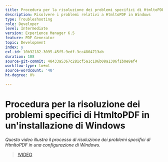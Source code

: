 ```yaml
---
title: Procedura per la risoluzione dei problemi specifici di HtmltoPDF in un'installazione di Windows
description: Risolvere i problemi relativi a HtmltoPDF in Windows
type: Troubleshooting
role: Developer
level: Intermediate
version: Experience Manager 6.5
feature: PDF Generator
topic: Development
index: y
exl-id: 10b32182-3095-45f5-9edf-3cc4804713ab
duration: 108
source-git-commit: 48433a5367c281cf5a1c106b08a1306f1b0e8ef4
workflow-type: tm+mt
source-wordcount: '40'
ht-degree: 0%

---
```


# Procedura per la risoluzione dei problemi specifici di HtmltoPDF in un&#39;installazione di Windows

*Questo video illustra il processo di risoluzione dei problemi specifici di HtmltoPDF in una configurazione di Windows.*

>[!VIDEO](https://video.tv.adobe.com/v/335545?quality=12&learn=on)
